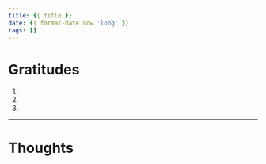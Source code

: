 ```yaml
---
title: {{ title }}
date: {{ format-date now 'long' }}
tags: []
---
```


# Gratitudes

1.
2.
3.

---

# Thoughts
